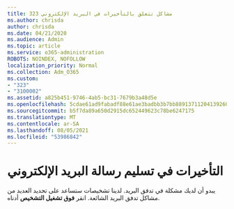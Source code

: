 ```yaml
---
title: 323 مشاكل تتعلق بالتأخيرات في البريد الإلكتروني
ms.author: chrisda
author: chrisda
ms.date: 04/21/2020
ms.audience: Admin
ms.topic: article
ms.service: o365-administration
ROBOTS: NOINDEX, NOFOLLOW
localization_priority: Normal
ms.collection: Adm_O365
ms.custom:
- "323"
- "3100002"
ms.assetid: a825b451-9746-4ab5-bc31-7679b3a48d5e
ms.openlocfilehash: 5cdae61ad9fabadf88e61ae3badbb3b7bb8891371120413926060142c7ff24f4
ms.sourcegitcommit: b5f7da89a650d2915dc652449623c78be6247175
ms.translationtype: MT
ms.contentlocale: ar-SA
ms.lasthandoff: 08/05/2021
ms.locfileid: "53986842"
---
```

# <a name="delays-in-email-message-delivery"></a>التأخيرات في تسليم رسالة البريد الإلكتروني

يبدو أن لديك مشكلة في تدفق البريد. لدينا تشخيصات ستساعد على تحديد العديد من مشاكل تدفق البريد الشائعة. انقر **فوق تشغيل التشخيص** أدناه.
